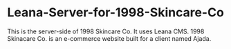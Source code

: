 # Leana-Server-for-1998-Skincare-Co
 This is the server-side of 1998 Skincare Co. It uses Leana CMS. 1998 Skinacare Co. is an e-commerce website built for a client named Ajada.

